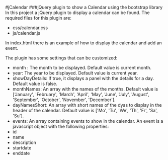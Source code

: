 #jCalendar
###jQuery plugin to show a Calendar using the bootstrap library
In this project a jQuery plugin to display a calendar can be found. The required files for this plugin are:
* css/calendar.css
* js/calendar.js

In index.html there is an example of how to display the calendar and add an event.

The plugin has some settings that can be customized:
* month : The month to be displayed. Default value is current month.
* year: The year to be displayed. Default value is current year.
* showDayDetails: If true, it displays a panel with the details for a day. Default value is false.
* monthNames: An array with the names of the months. Default value is ['January', 'February', 'March', 'April', 'May', 'June', 'July', 'August', 'September', 'October', 'November', 'December'].
* dayNamesShort: An array with short names of the dyas to display in the header of the calendar. Default value is ['Mo', 'Tu', 'We', 'Th', 'Fr', 'Sa', 'Su'].
* events: An array containing events to show in the calendar. An event is a javascript object with the following properties:
*   id
*   name
*   description
*   startdate
*   enddate

